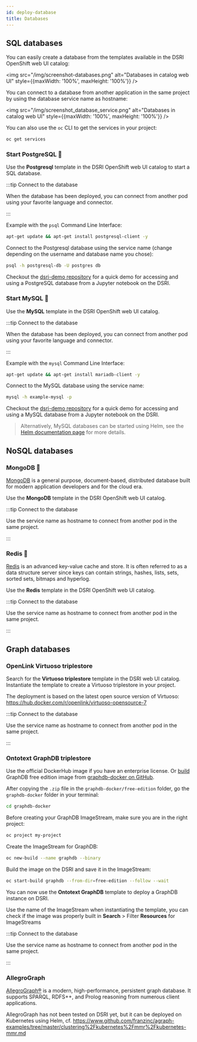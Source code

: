 ```yaml
---
id: deploy-database
title: Databases
---
```


## SQL databases

You can easily create a database from the templates available in the DSRI OpenShift web UI catalog:

<img src="/img/screenshot-databases.png" alt="Databases in catalog web UI" style={{maxWidth: '100%', maxHeight: '100%'}} />

You can connect to a database from another application in the same project by using the database service name as hostname:

<img src="/img/screenshot_database_service.png" alt="Databases in catalog web UI" style={{maxWidth: '100%', maxHeight: '100%'}} />

You can also use the `oc` CLI to get the services in your project:

```bash
oc get services
```

### Start PostgreSQL 🐘

Use the **Postgresql** template in the DSRI OpenShift web UI catalog to start a SQL database. 

:::tip Connect to the database

When the database has been deployed, you can connect from another pod using your favorite language and connector.

:::

Example with the `psql` Command Line Interface:

```bash
apt-get update && apt-get install postgresql-client -y
```

Connect to the Postgresql database using the service name (change depending on the username and database name you chose):

```bash
psql -h postgresql-db -U postgres db
```

Checkout the [dsri-demo repository](https://github.com/MaastrichtU-IDS/dsri-demo) for a quick demo for accessing and using a PostgreSQL database from a Jupyter notebook on the DSRI.

### Start MySQL 🐬

Use the **MySQL** template in the DSRI OpenShift web UI catalog.

:::tip Connect to the database

When the database has been deployed, you can connect from another pod using your favorite language and connector.

:::

Example with the `mysql` Command Line Interface:

```bash
apt-get update && apt-get install mariadb-client -y
```

Connect to the MySQL database using the service name:

```bash
mysql -h example-mysql -p
```

Checkout the [dsri-demo repository](https://github.com/MaastrichtU-IDS/dsri-demo) for a quick demo for accessing and using a MySQL database from a Jupyter notebook on the DSRI.

> Alternatively, MySQL databases can be started using Helm, see the [Helm documentation page](/docs/helm#install-a-helm-chart) for more details.

<!-- MariaDB not working

### Start MariaDB 🦦

Use the **MariaDB** template in the DSRI OpenShift web UI catalog.

:::tip Connect to the database

When the database has been deployed, you can connect from another pod using your favorite language and connector.

:::

Example with the `mysql` Command Line Interface:

```bash
apt-get update && apt-get install mariadb-client -y
```

Connect to the MariaDB database using the service name:

```bash
mysql -h example-mysql -p
```

### Start Apache Drill 🔩

:::info Contact us

Contact us to install Apache Drill

:::

Use the [ZooKeeper / Apache Drill deployment ](https://github.com/Agirish/drill-containers/tree/master/kubernetes) for Kubernetes.

-->

## NoSQL databases

### MongoDB 🌿

[MongoDB](https://www.mongodb.com/) is a general purpose, document-based, distributed database built for modern application developers and for the cloud era. 

Use the **MongoDB** template in the DSRI OpenShift web UI catalog.

:::tip Connect to the database

Use the service name as hostname to connect from another pod in the same project.

:::

### Redis 🎲

[Redis](http://redis.io/) is an advanced key-value cache and store. It is often referred to as a data structure server since keys can contain  strings, hashes, lists, sets, sorted sets, bitmaps and hyperlog.

Use the **Redis** template in the DSRI OpenShift web UI catalog.

:::tip Connect to the database

Use the service name as hostname to connect from another pod in the same project.

:::

## Graph databases

### OpenLink Virtuoso triplestore

Search for the **Virtuoso triplestore** template in the DSRI web UI catalog. Instantiate the template to create a Virtuoso triplestore in your project.

The deployment is based on the latest open source version of Virtuoso: https://hub.docker.com/r/openlink/virtuoso-opensource-7

:::tip Connect to the database

Use the service name as hostname to connect from another pod in the same project.

:::

### Ontotext GraphDB triplestore

Use the official DockerHub image if you have an enterprise license. Or [build](https://maastrichtu-ids.github.io/dsri-documentation/docs/guide-dockerfile-to-openshift) GraphDB free edition image from [graphdb-docker on GitHub](https://github.com/Ontotext-AD/graphdb-docker).

After copying the `.zip` file in the `graphdb-docker/free-edition` folder, go the `graphdb-docker` folder in your terminal:

```bash
cd graphdb-docker
```

Before creating your GraphDB ImageStream, make sure you are in the right project:

```bash
oc project my-project
```

Create the ImageStream for GraphDB:

```bash
oc new-build --name graphdb --binary
```

Build the image on the DSRI and save it in the ImageStream:

```bash
oc start-build graphdb --from-dir=free-edition --follow --wait
```

You can now use the **Ontotext GraphDB** template to deploy a GraphDB instance on DSRI. 

Use the name of the ImageStream when instantiating the template, you can check if the image was properly built in **Search** > Filter **Resources** for ImageStreams

:::tip Connect to the database

Use the service name as hostname to connect from another pod in the same project.

:::

### AllegroGraph

[AllegroGraph®](https://franz.com/agraph/) is a modern, high-performance, persistent graph database. It supports  SPARQL, RDFS++, and Prolog reasoning from numerous client applications. 

AllegroGraph has not been tested on DSRI yet, but it can be deployed on Kubernetes using Helm, cf. https://www.github.com/franzinc/agraph-examples/tree/master/clustering%2Fkubernetes%2Fmmr%2Fkubernetes-mmr.md

<!-- 

### Blazegraph triplestore

Use [lyrasis/blazegraph](https://hub.docker.com/r/lyrasis/blazegraph) Docker image (optimized for OpenShift).

* Image Name:
  
  ```
  lyrasis/blazegraph:2.1.5
  ```

* Mounted path: `/data`.

* Put files to load in the `/data` and send the [dataloader.txt](https://github.com/MaastrichtU-IDS/d2s-core/blob/master/argo/support/blazegraph-dataloader.txt) file to the API to run the bulk load.

```shell
wget https://raw.githubusercontent.com/MaastrichtU-IDS/d2s-core/master/argo/support/blazegraph-dataloader.txt

curl -X POST --data-binary @blazegraph-dataloader.txt --header 'Content-Type:text/plain' http://blazegraph-test-vincent.app.dsri.unimaas.nl/bigdata/dataloader
```

### Start Neo4j

From [Neo4j community charts](https://artifacthub.io/packages/helm/equinor-charts/neo4j-community).

Add repository:

```bash
helm repo add equinor-charts https://equinor.github.io/helm-charts/charts/
helm repo update 
```

Start Neo4j in current project:

```bash
helm upgrade --install neo4j-community equinor-charts/neo4j-community --set acceptLicenseAgreement=yes --set neo4jPassword=mypassword
```

> Try setting extraVars: `--set extraVars='NEO4J_dbms_connector_bolt_address=0.0.0.0:7687'`

Go to the web UI, and add the following `env` variable to the YAML of the deployment created ([fix](https://stackoverflow.com/questions/59439263/getting-neo4j-running-on-openshift)):

``` yaml
env:
  - name: NEO4J_dbms_connector_bolt_address
    value: 0.0.0.0:7687
```

3 nodes cluster:

```bash
helm install mygraph RELEASE_URL --set acceptLicenseAgreement=yes --set neo4jPassword=mySecretPassword
```

Expose a route to Neo4j:

```bash
oc expose service neo4j-community-neo4j-community 
```

Manually expose a route to `neo4j-bolt` on port 7687 (click on the service, then create route)

:::info Bolt URL

Provide the bolt route URL, e.g. http://neo4j-bolt-ids-shared-project.app.dsri.unimaas.nl

Use the `neo4j` username to login.

:::

:::tip Use Neo4j Enterprise edition

Alternatively, Neo4j Enterprise edition is more recent: https://artifacthub.io/packages/helm/neo4j-helm/neo4j

```bash
helm install mygraph https://github.com/neo4j-contrib/neo4j-helm/releases/download/4.1.3-1/neo4j-4.1.3-1.tgz --set core.standalone=true --set acceptLicenseAgreement=yes --set neo4jPassword=mypassword
```

:::

-->